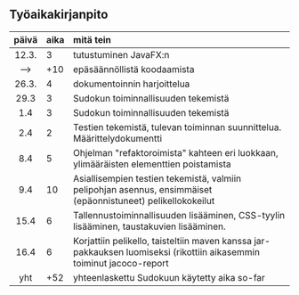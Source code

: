 ## Työaikakirjanpito

| päivä | aika | mitä tein  |
| :----:|:-----| :-----|
| 12.3. |  3   | tutustuminen JavaFX:n |
| -->   | +10  | epäsäännöllistä koodaamista |
| 26.3. |  4   | dokumentoinnin harjoittelua |
| 29.3  |  3   | Sudokun toiminnallisuuden tekemistä |
| 1.4   |  3   | Sudokun toiminnallisuuden tekemistä |
| 2.4   |  2   | Testien tekemistä, tulevan toiminnan suunnittelua. Määrittelydokumentti |
| 8.4 | 5 | Ohjelman "refaktoroimista" kahteen eri luokkaan, ylimääräisten elementtien poistamista |
| 9.4 | 10 | Asiallisempien testien tekemistä, valmiin pelipohjan asennus, ensimmäiset (epäonnistuneet) pelikellokokeilut |
| 15.4 | 6 | Tallennustoiminnallisuuden lisääminen, CSS-tyylin lisääminen, taustakuvien lisääminen. |
| 16.4 | 6 | Korjattiin pelikello, taisteltiin maven kanssa jar-pakkauksen luomiseksi (rikottiin aikasemmin toiminut jacoco-report |
| yht   | +52 | yhteenlaskettu Sudokuun käytetty aika so-far |
